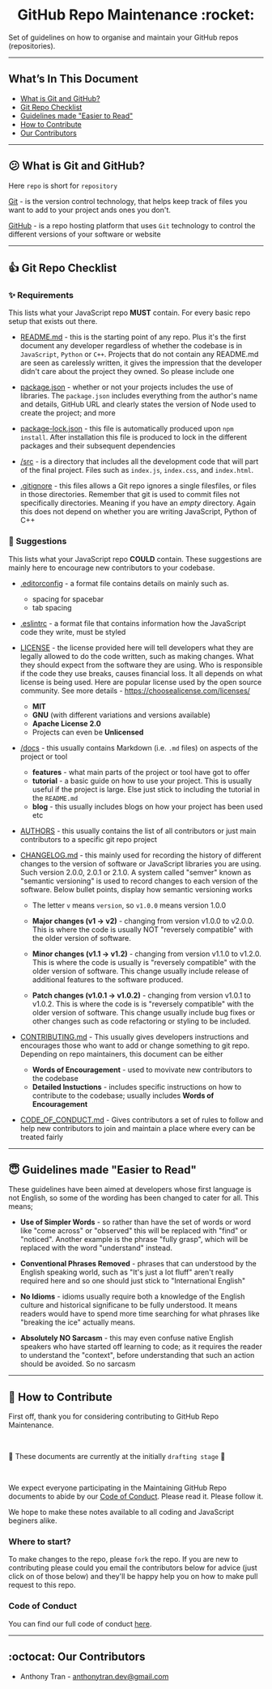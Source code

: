<h1 align="center"> GitHub Repo Maintenance :rocket: </h1>


Set of guidelines on how to organise and maintain your GitHub repos (repositories).

---

## What’s In This Document

- [What is Git and GitHub?](#-what-is-git-and-github?)
- [Git Repo Checklist](#-git-repo-checklist)
- [Guidelines made "Easier to Read"](#-Guidelines-made-"Easier-to-Read")
- [How to Contribute](#-how-to-contribute)
- [Our Contributors](#-our-contributors)


---

## :confused: What is Git and GitHub?

Here `repo` is short for `repository`

[Git](#Git) - is the version control technology, that helps keep track of files you want to add to your project ands ones you don't.


[GitHub](#GitHub) - is a repo hosting platform that uses `Git` technology to control the different versions of your software or website

---

## :+1: Git Repo Checklist

### :sparkles: Requirements

This lists what your JavaScript repo **MUST** contain. For every basic repo setup that exists out there.

- [README.md](#readme.md) - this is the starting point of any repo. Plus it's the first document any developer regardless of whether the codebase is in `JavaScript`, `Python` or `C++`. Projects that do not contain any README.md are seen as carelessly written, it gives the impression that the developer didn't care about the project they owned. So please include one

- [package.json](#package.json) - whether or not your projects includes the use of libraries. The `package.json` includes everything from the author's name and details, GitHub URL and clearly states the version of Node used to create the project; and more

- [package-lock.json]() - this file is automatically produced upon `npm install`. After installation this file is produced to lock in the different packages and their subsequent dependencies

- [/src]() - is a directory that includes all the development code that will part of the final project. Files such as `index.js`, `index.css`, and `index.html`.

- [.gitignore]() - this files allows a Git repo ignores a single filesfiles, or files in those directories. Remember that git is used to commit files not specifically directories. Meaning if you have an _empty_ directory. Again this does not depend on whether you are writing JavaScript, Python of C++

### :star2: Suggestions

This lists what your JavaScript repo **COULD** contain. These suggestions are mainly here to encourage new contributors to your codebase.

- [.editorconfig]() - a format file contains details on mainly such as.
  - spacing for spacebar
  - tab spacing

- [.eslintrc]() - a format file that contains information how the JavaScript code they write, must be styled

- [LICENSE]() - the license provided here will tell developers what they are legally allowed to do the code written, such as making changes. What they should expect from the software they are using. Who is responsible if the code they use breaks, causes financial loss. It all depends on what license is being used. Here are popular license used by the open source community. See more details - https://choosealicense.com/licenses/
  - **MIT**
  - **GNU** (with different variations and versions available)
  - **Apache License 2.0**
  - Projects can even be **Unlicensed**

- [/docs]() - this usually contains Markdown (i.e. `.md` files) on aspects of the project or tool
  - **features** - what main parts of the project or tool have got to offer
  - **tutorial** - a basic guide on how to use your project. This is usually useful if the project is large. Else just stick to including the tutorial in the `README.md`
  - **blog** - this usually includes blogs on how your project has been used etc

- [AUTHORS]() - this usually contains the list of all contributors or just main contributors to a specific git repo project

- [CHANGELOG.md]() - this mainly used for recording the history of different changes to the version of software or JavaScript libraries you are using. Such version 2.0.0, 2.0.1 or 2.1.0. A system called "semver" known as "semantic versioning" is used to record changes to each version of the software. Below bullet points, display how semantic versioning works
  - The letter `v` means `version`, so `v1.0.0` means version 1.0.0

  - **Major changes (v1 -> v2)** - changing from version v1.0.0 to v2.0.0. This is where the code is usually NOT "reversely compatible" with the older version of software.

  - **Minor changes (v1.1 -> v1.2)** - changing from version v1.1.0 to v1.2.0. This is where the code is usually is "reversely compatible" with the older version of software. This change usually include release of additional features to the software produced.

  - **Patch changes (v1.0.1 -> v1.0.2)** - changing from version v1.0.1 to v1.0.2. This is where the code is is "reversely compatible" with the older version of software. This change usually include bug fixes or other changes such as code refactoring or styling to be included.


- [CONTRIBUTING.md]() - This usually gives developers instructions and encourages those who want to add or change something to git repo. Depending on repo maintainers, this document can be either 
  - **Words of Encouragement** - used to movivate new contributors to the codebase
  - **Detailed Instuctions** -  includes specific instructions on how to contribute to the codebase; usually includes **Words of Encouragement**

- [CODE_OF_CONDUCT.md]() - Gives contributors a set of rules to follow and help new contributors to join and maintain a place where every can be treated fairly

---

## :innocent: Guidelines made "Easier to Read"
These guidelines have been aimed at developers whose first language is not English, so some of the wording has been changed to cater for all. This means;

- **Use of Simpler Words** - so rather than have the set of words or word like "come across" or "observed" this will be replaced with "find" or "noticed". Another example is the phrase "fully grasp", which will be replaced with the word "understand" instead.

- **Conventional Phrases Removed** - phrases that can understood by the English speaking world, such as "It's just a lot fluff" aren't really required here and so one should just stick to "International English"

- **No Idioms** - idioms usually require both a knowledge of the English culture and historical significane to be fully understood. It means readers would have to spend more time searching for what phrases like "breaking the ice" actually means.

- **Absolutely NO Sarcasm** -  this may even confuse native English speakers who have started off learning to code; as it requires the reader to understand the "context", before understanding that such an action should be avoided. So no sarcasm

---

## 🤝 How to Contribute

First off, thank you for considering contributing to GitHub Repo Maintenance. 

<br>

:see_no_evil: These documents are currently at the initially `drafting stage` :see_no_evil:

<br>

We expect everyone participating in the Maintaining GitHub Repo documents to abide by our [Code of Conduct](CODE_OF_CONDUCT.md). Please read it. Please follow it.

We hope to make these notes available to all coding and JavaScript beginers alike.

### Where to start?

To make changes to the repo, please `fork` the repo. If 
you are new to contributing please could you email the contributors below for advice (just click on of those below) and they'll be happy help you on how to make pull request to this repo.

### Code of Conduct

You can find our full code of conduct [here](CODE_OF_CONDUCT.md).

---

## :octocat: Our Contributors

- Anthony Tran - anthonytran.dev@gmail.com
